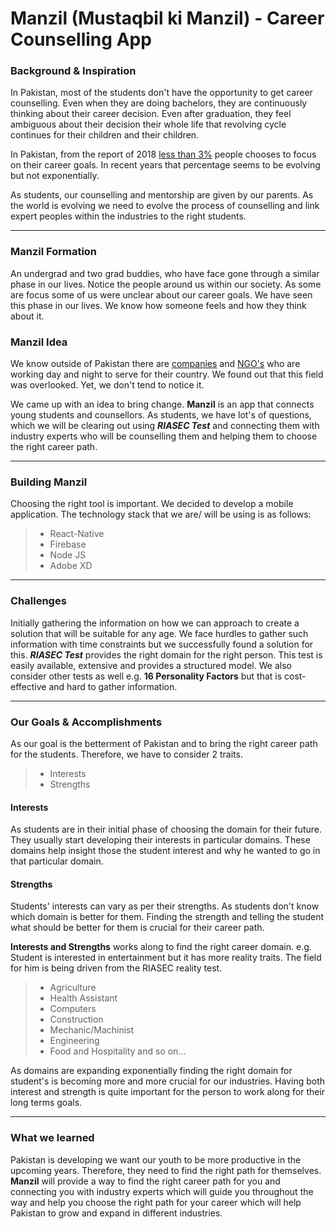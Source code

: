 
# Manzil (Mustaqbil ki Manzil) - Career Counselling App

### Background & Inspiration

In Pakistan, most of the students don't have the opportunity to get career counselling. Even when they are doing bachelors, they are continuously thinking about their career decision. Even after graduation, they feel ambiguous about their decision their whole life that revolving cycle continues for their children and their children.

In Pakistan, from the report of 2018  [less than 3%](https://nation.com.pk/23-Dec-2018/career-counseling)  people chooses to focus on their career goals. In recent years that percentage seems to be evolving but not exponentially.

As students, our counselling and mentorship are given by our parents. As the world is evolving we need to evolve the process of counselling and link expert peoples within the industries to the right students.

----------

### Manzil Formation

An undergrad and two grad buddies, who have face gone through a similar phase in our lives. Notice the people around us within our society. As some are focus some of us were unclear about our career goals. We have seen this phase in our lives. We know how someone feels and how they think about it.

### Manzil Idea
We know outside of Pakistan there are  [companies](https://www.monster.com/career-advice/article/career-development-companies)  and  [NGO's](https://idreamcareer.com/organizations/)  who are working day and night to serve for their country. We found out that this field was overlooked. Yet, we don't tend to notice it.

We came up with an idea to bring change.  **Manzil**  is an app that connects young students and counsellors. As students, we have lot's of questions, which we will be clearing out using  _**RIASEC Test**_  and connecting them with industry experts who will be counselling them and helping them to choose the right career path.

----
### Building Manzil
Choosing the right tool is important. We decided to develop a mobile application. The technology stack that we are/ will be using is as follows:
> - React-Native
>  - Firebase
>  - Node JS
>  - Adobe XD

----------
### Challenges

Initially gathering the information on how we can approach to create a solution that will be suitable for any age. We face hurdles to gather such information with time constraints but we successfully found a solution for this.  _**RIASEC Test**_  provides the right domain for the right person. This test is easily available, extensive and provides a structured model. We also consider other tests as well e.g.  **16 Personality Factors**  but that is cost-effective and hard to gather information.

----------

### Our Goals & Accomplishments

As our goal is the betterment of Pakistan and to bring the right career path for the students. Therefore, we have to consider 2 traits.

> -   Interests
> -   Strengths

#### Interests

As students are in their initial phase of choosing the domain for their future. They usually start developing their interests in particular domains. These domains help insight those the student interest and why he wanted to go in that particular domain.

#### Strengths

Students' interests can vary as per their strengths. As students don't know which domain is better for them. Finding the strength and telling the student what should be better for them is crucial for their career path.

**Interests and Strengths**  works along to find the right career domain. e.g. Student is interested in entertainment but it has more reality traits. The field for him is being driven from the RIASEC reality test.

> -   Agriculture
> -   Health Assistant
> -   Computers
> -   Construction
> -   Mechanic/Machinist
> -   Engineering
> -   Food and Hospitality and so on...

As domains are expanding exponentially finding the right domain for student's is becoming more and more crucial for our industries. Having both interest and strength is quite important for the person to work along for their long terms goals.

----------

### What we learned

Pakistan is developing we want our youth to be more productive in the upcoming years. Therefore, they need to find the right path for themselves.  **Manzil**  will provide a way to find the right career path for you and connecting you with industry experts which will guide you throughout the way and help you choose the right path for your career which will help Pakistan to grow and expand in different industries.
